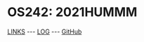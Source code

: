 ---
---

# OS242: 2021HUMMM

[LINKS](LINKS/) --- [LOG](TXT/mylog.txt) --- [GitHub](https://github.com/2021HUMMM/os242/)
